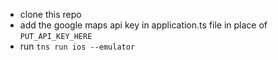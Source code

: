 - clone this repo
- add the google maps api key in application.ts file in place of `PUT_API_KEY_HERE`
- run `tns run ios --emulator`